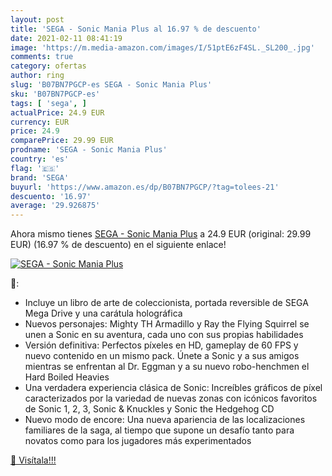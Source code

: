 ```yaml
---
layout: post
title: 'SEGA - Sonic Mania Plus al 16.97 % de descuento'
date: 2021-02-11 08:41:19
image: 'https://m.media-amazon.com/images/I/51ptE6zF4SL._SL200_.jpg'
comments: true
category: ofertas
author: ring
slug: 'B07BN7PGCP-es SEGA - Sonic Mania Plus'
sku: 'B07BN7PGCP-es'
tags: [ 'sega', ]
actualPrice: 24.9 EUR
currency: EUR
price: 24.9
comparePrice: 29.99 EUR
prodname: 'SEGA - Sonic Mania Plus'
country: 'es'
flag: '🇪🇸'
brand: 'SEGA'
buyurl: 'https://www.amazon.es/dp/B07BN7PGCP/?tag=tolees-21'
descuento: '16.97'
average: '29.926875'
---
```


Ahora mismo tienes [SEGA - Sonic Mania Plus](https://www.amazon.es/dp/B07BN7PGCP/?tag=tolees-21) a 24.9 EUR (original: 29.99 EUR) (16.97 %  de descuento) en el siguiente enlace!

[![SEGA - Sonic Mania Plus](https://m.media-amazon.com/images/I/51ptE6zF4SL._SL200_.jpg)](https://www.amazon.es/dp/B07BN7PGCP/?tag=tolees-21)

🔎:

- Incluye un libro de arte de coleccionista, portada reversible de SEGA Mega Drive y una carátula holográfica
- Nuevos personajes: Mighty TH Armadillo y Ray the Flying Squirrel se unen a Sonic en su aventura, cada uno con sus propias habilidades
- Versión definitiva: Perfectos píxeles en HD, gameplay de 60 FPS y nuevo contenido en un mismo pack. Únete a Sonic y a sus amigos mientras se enfrentan al Dr. Eggman y a su nuevo robo-henchmen el Hard Boiled Heavies
- Una verdadera experiencia clásica de Sonic: Increíbles gráficos de píxel caracterizados por la variedad de nuevas zonas con icónicos favoritos de Sonic 1, 2, 3, Sonic & Knuckles y Sonic the Hedgehog CD
- Nuevo modo de encore: Una nueva apariencia de las localizaciones familiares de la saga, al tiempo que supone un desafío tanto para novatos como para los jugadores más experimentados

[🛒 Visítala!!!](https://www.amazon.es/dp/B07BN7PGCP/?tag=tolees-21)
